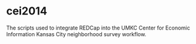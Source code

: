 cei2014
=======

The scripts used to integrate REDCap into the UMKC Center for Economic Information Kansas City neighborhood survey workflow.
